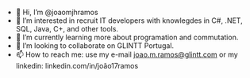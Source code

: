 - 👋 Hi, I’m @joaomjhramos
- 👀 I’m interested in recruit IT developers with knowlegdes in C#, .NET, SQL, Java, C+, and other tools.
- 🌱 I’m currently learning more about programation and commutation.
- 💞️ I’m looking to collaborate on GLINTT Portugal.
- 📫 How to reach me: use my e-mail joao.m.ramos@glintt.com or my linkedin: linkedin.com/in/joão17ramos

<!---
joaomjhramos/joaomjhramos is a ✨ special ✨ repository because its `README.md` (this file) appears on your GitHub profile.
You can click the Preview link to take a look at your changes.
--->

